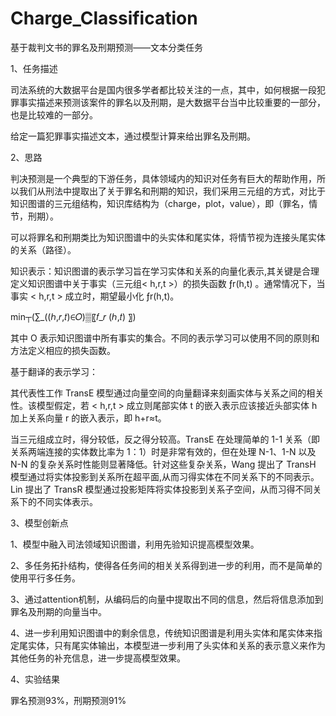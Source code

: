 # Charge_Classification
基于裁判文书的罪名及刑期预测——文本分类任务

1、任务描述

司法系统的大数据平台是国内很多学者都比较关注的一点，其中，如何根据一段犯罪事实描述来预测该案件的罪名以及刑期，是大数据平台当中比较重要的一部分，也是比较难的一部分。

给定一篇犯罪事实描述文本，通过模型计算来给出罪名及刑期。

2、思路

判决预测是一个典型的下游任务，具体领域内的知识对任务有巨大的帮助作用，所以我们从刑法中提取出了关于罪名和刑期的知识，我们采用三元组的方式，对比于知识图谱的三元组结构，知识库结构为（charge，plot，value），即（罪名，情节，刑期）。

可以将罪名和刑期类比为知识图谱中的头实体和尾实体，将情节视为连接头尾实体的关系（路径）。

知识表示：知识图谱的表示学习旨在学习实体和关系的向量化表示,其关键是合理定义知识图谱中关于事实（三元组< h,r,t >）的损失函数 ƒr(h,t) 。通常情况下，当事实 < h,r,t > 成立时，期望最小化 ƒr(h,t)。

min┬⁡(∑_((ℎ,𝑟,𝑡)∈𝑂)▒〖𝑓_𝑟 (ℎ,𝑡) 〗)

其中 O 表示知识图谱中所有事实的集合。不同的表示学习可以使用不同的原则和方法定义相应的损失函数。

基于翻译的表示学习：

其代表性工作 TransE 模型通过向量空间的向量翻译来刻画实体与关系之间的相关性。该模型假定，若 < h,r,t > 成立则尾部实体 t 的嵌入表示应该接近头部实体 h 加上关系向量 r 的嵌入表示，即 h+r≈t。

当三元组成立时，得分较低，反之得分较高。TransE 在处理简单的 1-1 关系（即关系两端连接的实体数比率为 1：1）时是非常有效的，但在处理 N-1、1-N 以及 N-N 的复杂关系时性能则显著降低。针对这些复杂关系，Wang 提出了 TransH 模型通过将实体投影到关系所在超平面,从而习得实体在不同关系下的不同表示。Lin 提出了 TransR 模型通过投影矩阵将实体投影到关系子空间，从而习得不同关系下的不同实体表示。



3、模型创新点

  1、模型中融入司法领域知识图谱，利用先验知识提高模型效果。
  
  2、多任务拓扑结构，使得各任务间的相关关系得到进一步的利用，而不是简单的使用平行多任务。
  
  3、通过attention机制，从编码后的向量中提取出不同的信息，然后将信息添加到罪名及刑期的向量当中。
  
  4、进一步利用知识图谱中的剩余信息，传统知识图谱是利用头实体和尾实体来指定尾实体，只有尾实体输出，本模型进一步利用了头实体和关系的表示意义来作为其他任务的补充信息，进一步提高模型效果。

4、实验结果

罪名预测93%，刑期预测91%
